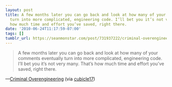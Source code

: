 ```yaml
---
layout: post
title: A few months later you can go back and look at how many of your comments eventually
  turn into more complicated, engineering code. I’ll bet you it’s not very many. That’s
  how much time and effort you’ve saved, right there.
date: '2010-06-24T11:17:59-07:00'
tags: []
tumblr_url: https://seanmonstar.com/post/731937222/criminal-overengineering
---
```

> A few months later you can go back and look at how many of your comments eventually turn into more complicated, engineering code. I’ll bet you it’s not very many. That’s how much time and effort you’ve saved, right there.

—[Criminal Overengineering](http://coderoom.wordpress.com/2010/06/23/criminal-overengineering/) (via [cubicle17](http://cubicle17.com/post/729286447/we-have-to-stop-championing-each-ridiculous-feat))
